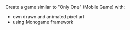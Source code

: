 Create a game similar to "Only One" (Mobile Game) with:
- own drawn and animated pixel art
- using Monogame framework
